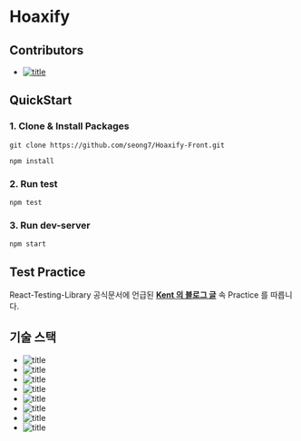 # Hoaxify

## Contributors

- [![title](https://img.shields.io/badge/DEVELOPER-김성진-blue)](https://github.com/seong7)

## QuickStart

### 1. Clone & Install Packages

```
git clone https://github.com/seong7/Hoaxify-Front.git

npm install
```

### 2. Run test

```
npm test
```

### 3. Run dev-server

```
npm start
```

## Test Practice

React-Testing-Library 공식문서에 언급된 **[Kent 의 블로그 글](https://kentcdodds.com/blog/write-fewer-longer-tests)** 속 Practice 를 따릅니다.

## 기술 스택

- ![title](https://img.shields.io/badge/-TypeScript-007ACC?&logo=TypeScript&logoColor=white)
- ![title](https://img.shields.io/badge/-React-61DAFB?&logo=react&logoColor=white)
- ![title](https://img.shields.io/badge/-Creat_React_App-09D3AC?&logo=react&logoColor=white)
- ![title](https://img.shields.io/badge/-Jest-C21325?&logo=jest&logoColor=white)
- ![title](https://img.shields.io/badge/-Bootstrap-563D7C?&logo=bootstrap&logoColor=white)
- ![title](https://img.shields.io/badge/-NPM-CB3837?&logo=NPM&logoColor=white)
- ![title](https://img.shields.io/badge/-ESLint-4B32C3?&logo=ESLint&logoColor=white)
- ![title](https://img.shields.io/badge/-Prettier-F7B93E?&logo=Prettier&logoColor=white)
